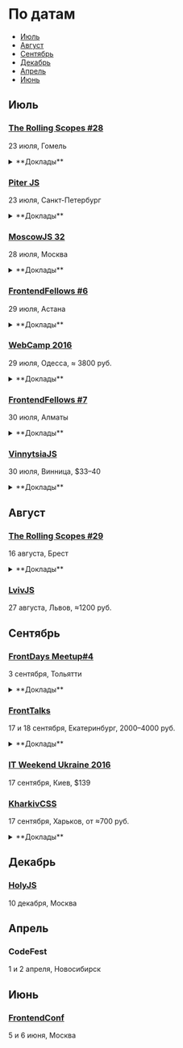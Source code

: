 # По датам

- [Июль](#Июль)
- [Август](#Август)
- [Сентябрь](#Сентябрь)
- [Декабрь](#Декабрь)
- [Апрель](#Апрель)
- [Июнь](#Июнь)

## Июль

### [The Rolling Scopes #28](https://gomel.rollingscopes.com/)

23 июля, Гомель

<details>
  <summary>**Доклады**</summary>

  - «Angular-Material in Practice», Ales Tsvil
  - «TypeScript: application-scale JavaScript», Aliaksei Kharchykau
  - «Как подружить JAVA сервер-сайд разработчика с JASMINE», Aliaksei Rabchanka
  - «Как стать фронт-енд разработчиком с нуля», Vadim Kulaga
  - «Некоторые алгоритмы и структуры для обработки строковых данных», Ruslan Panasiuk
  - «Electron и JavaScript приложения для desktop», Иван Селицкий
  - «Статическая типизация с Flow and Typescript», Uladzislau Harbachou
  - «Cycle.js», Сергей Мельник
  - «Creating VR web», Paul Yuhnovich
  - «Азбука HTML и CSS, или как научить толпу людей верстать», Maria Putyrskaya
  - «Самые распространеные лайфхаки фронтенд разработчика или как делать свою работу быстрее и проще», Zhanna Lud
</details>

### [Piter JS](http://piter-united.ru/itgm8/itgm.html)

23 июля, Санкт-Петербург

<details>
  <summary>**Доклады**</summary>

  - «ECMAScript», Михаил Полубояринов
  - «node.js + Docker», Станислав Гуменюк
  - «Особенности массовой разработки софта», Яков Сироткин
  - «Круглый стол: обучение и развитие в JS», Вадим Макеев, Алексей Симоненко, Кирилл Сухомлин, Александр Баумгертнер, Михаил Полубояринов
</details>

### [MoscowJS 32](https://events.yandex.ru/events/yagosti/28-july-2016/)

28 июля, Москва

<details>
  <summary>**Доклады**</summary>

  - «Собираем пакеты npm на TypeScript», Артур Бир (Dr. Head)
  - «О том, как не надо тестировать», Иван Стрелков (Avito)
  - «Ускорение CI фронтенда», Алексей Калмаков (Яндекс)
  - «Интернет вещей и JavaScript», Павел Ахметчанов (CountBOX)
</details>

### [FrontendFellows #6](https://frontendfellows.timepad.ru/event/328848/)

29 июля, Астана

<details>
  <summary>**Доклады**</summary>

  - «На плаву», Эльдар Амантай (Яндекс)
  - «Осторожно, закэшировано!», Сергей Жигалов (Яндекс)
  - «Стайлгайд: Начало», Талгат Успанов, (Bee Software)
  - «Обучение фронтенд разработке», Олег Мохов (Яндекс)
</details>

### [WebCamp 2016](http://webcamp.in.ua/front-end.html#theme)

29 июля, Одесса, ≈ 3800 руб.

<details>
  <summary>**Доклады**</summary>

  - «Эволюция CSS: от темных времен до CSS модулей», Катерина Поршнева (YouScan)
  - «Теория и практика локализации одностраничных JavaScript приложений», Виктор Турский (WebbyLab)
  - «Современные подходы в верстке», Юрий Артюх (Coderiver)
  - «Теоретические и практические концепции React.js», Максим Климишин (CartFresh)
  - «Stylelint — как и зачем линтить CSS», Андрей Ситник (Злые марсиане)
  - «Relay, GraphQL и остальные радости современного React», Роман Якобчук (RevJet)
  - «Оптимизируем мобильный веб полностью», Андрей Копёнкин (FlyElephant)
  - «JavaScript для мобильной разработки», Виталий Бобров (Provectus)
</details>

### [FrontendFellows #7](https://frontendfellows.timepad.ru/event/349319/)

30 июля, Алматы

<details>
  <summary>**Доклады**</summary>

  - «На плаву», Эльдар Амантай (Яндекс)
  - «Осторожно, закэшировано!», Сергей Жигалов (Яндекс)
  - «Бэкенд, Фронтенд — всё смешалось. Обзорная экскурсия в будущее веб-разработки», Павел Черторогов
  - «Обучение фронтенд разработке», Олег Мохов (Яндекс)
</details>

### [VinnytsiaJS](http://vinnytsiajs.org/)

30 июля, Винница, $33–40

<details>
  <summary>**Доклады**</summary>

  - «JavaScript: The awesome parts», Martin Splitt (Archilogic)
  - «Asyncable ESMAScript», Денис Влассенко (EPAM)
  - «React, Redux and immutable state», Евгений Шемет (Componentix Eurotaxi)
  - «Types vs Types», Иван Лаврин (Lohika Systems)
  - «Frontend Performance Metrics. Measure First. Measure Often», Артём Захарченко (EPAM)
  - «Should you play coding games if you are professional coder?», Александр Лябах (CheckiO)
  - «Realtime HTML5 Canvas Drawing», Евгений Пинкаль (EPAM)
  - «Better API wrappers with Proxies», Алексей Швайка (Hell Yeah LLC)
  - «React Native: Are we there yet?», Роман Лютиков (Redradix LLC)
  - «Offline-First Almighty or one big reason why our web-applications suck», Денис Яремов (Lohika)
  - «WTF - WebGL The Fundamentals», Martin Splitt (Archilogic)
  - «Node.js – running JavaScript on-earth and in-cloud», Andriy Deren (Dreams IT)
  - «Hidden capabilities of well-known things», Алексей Волков (Rumble Inc)
  - «Smart Office - the practical application of IoT in JS development», Дмитрий Голыш и Юрий Ткаченко (EPAM)
</details>

## Август

### [The Rolling Scopes #29](https://brest.rollingscopes.com/)

16 августа, Брест

<details>
  <summary>**Доклады**</summary>

  - «Immutable.js», Виталий Фокин
  - «Популярные CSS фреймворки 2016. Нужно ли гнаться за модой?», Андрей Кучук
  - «React.js hangover», Владимир Дёмин
  - «Погружаемся в React native», Александр Коваленко
  - «Введение в теорию типов», Александр Рулев
</details>

### [LvivJS](http://www.lvivjs.org.ua/)

27 августа, Львов, ≈1200 руб.

## Сентябрь

### [FrontDays Meetup#4](http://frontdays.ru/)

3 сентября, Тольятти

<details>
  <summary>**Доклады**</summary>

  - «Ботоведение. Как и зачем делать ботов?», Рустам Галиуллин и Дмитрий Власов (4Taps)
</details>

### [FrontTalks](http://lanyrd.com/2016/fronttalks2016/)

17 и 18 сентября, Екатеринбург, 2000–4000 руб.

<details>
  <summary>**Доклады**</summary>

  - «Как перестать писать код с ошибками», Владимир Дашукевич (XBSoftware)
  - «Пользовательские свойства как основа архитектуры CSS», Павел Ловцевич (LOVATA)
  - «Типографика: восток», Роман Прудников (2ГИС)
  - «Парсим CSS», Роман Дворнов (Avito)
</details>

### [IT Weekend Ukraine 2016](http://ukraine.itweekend.ua/ua/)

17 сентября, Киев, $139

### [KharkivCSS](http://kharkivcss.org/)

17 сентября, Харьков, от ≈700 руб.

<details>
  <summary>**Доклады**</summary>

  - «Flexible Box Layout», Владимир Макуха
  - «Grid layout», Денис Переверзев
  - «Прячем хаки и ускоряем рендеринг с PostCSS», Алексей Швайка
  - «CSS-методологии и реализация тем в больших веб-приложениях», Игорь Зенич
  - «Если ты лентяй и верстаешь уже 12 лет», Юрий Артюх
  - «UX», Денис Яровой
  - «Вы не знаете CSS», Антон Немцев
</details>

## Декабрь

### [HolyJS](http://holyjs.ru/)

10 декабря, Москва

## Апрель

### CodeFest

1 и 2 апреля, Новосибирск

## Июнь

### [FrontendConf](http://frontendconf.ru/)

5 и 6 июня, Москва